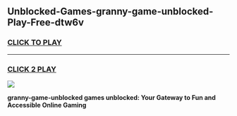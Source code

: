 
## Unblocked-Games-granny-game-unblocked-Play-Free-dtw6v
<h3>
<a href="https://premium76.site?title=granny-game-unblocked&ref=10A">CLICK TO PLAY</a></h3>
<hr>

<h3>
<a href="https://premium76.site?title=granny-game-unblocked&ref=10A">CLICK 2 PLAY</a>
  
</h3>

<a href="https://premium76.site?title=granny-game-unblocked&ref=10A"><img src="https://clearcache.store/games.png"></a>


**granny-game-unblocked games unblocked: Your Gateway to Fun and Accessible Online Gaming**

